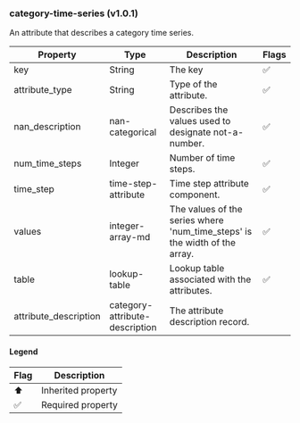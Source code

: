 ### category-time-series (v1.0.1)
An attribute that describes a category time series.

| Property | Type | Description | Flags |
|---|---|---|---|
| key | String | The key | ✅ |
| attribute_type | String | Type of the attribute. | ✅ |
| nan_description | nan-categorical | Describes the values used to designate not-a-number. | ✅ |
| num_time_steps | Integer | Number of time steps. | ✅ |
| time_step | time-step-attribute | Time step attribute component. | ✅ |
| values | integer-array-md | The values of the series where 'num_time_steps' is the width of the array. | ✅ |
| table | lookup-table | Lookup table associated with the attributes. | ✅ |
| attribute_description | category-attribute-description | The attribute description record. |  |


#### Legend

| Flag | Description |
| --- | --- |
| ⬆️ | Inherited property |
| ✅ | Required property |

